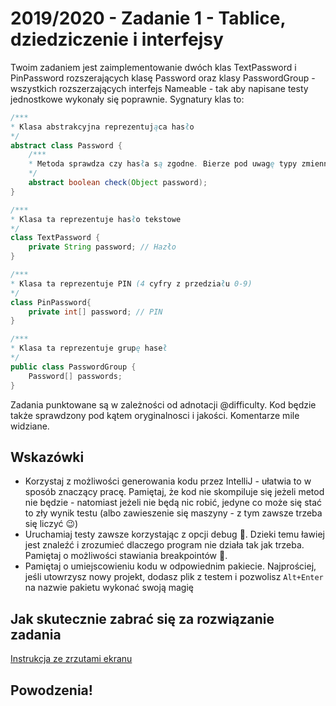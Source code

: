 # 2019/2020 - Zadanie 1 - Tablice, dziedziczenie i interfejsy

Twoim zadaniem jest zaimplementowanie dwóch klas TextPassword i PinPassword rozszerających klasę Password oraz klasy PasswordGroup - wszystkich rozszerzających interfejs Nameable - tak aby napisane testy jednostkowe wykonały się poprawnie. Sygnatury klas to:

```java
/***
* Klasa abstrakcyjna reprezentująca hasło
*/
abstract class Password {
    /***
    * Metoda sprawdza czy hasła są zgodne. Bierze pod uwagę typy zmiennych które są przekazywane
    */
    abstract boolean check(Object password);
}
```

```java
/***
* Klasa ta reprezentuje hasło tekstowe
*/
class TextPassword {
    private String password; // Hazło
}
```


```java
/***
* Klasa ta reprezentuje PIN (4 cyfry z przedziału 0-9)
*/
class PinPassword{
    private int[] password; // PIN
}
```

```java
/***
* Klasa ta reprezentuje grupę haseł
*/
public class PasswordGroup {
    Password[] passwords;
}
```

Zadania punktowane są w zależności od adnotacji @difficulty. Kod będzie także sprawdzony pod kątem oryginalnosci i jakości. Komentarze mile widziane.

## Wskazówki
- Korzystaj z możliwości generowania kodu przez IntelliJ - ułatwia 
to w sposób znaczący pracę. Pamiętaj, że kod nie skompiluje się jeżeli metod nie będzie - 
natomiast jeżeli nie będą nic robić, jedyne co może się stać to zły wynik testu 
(albo zawieszenie się maszyny - z tym zawsze trzeba się liczyć 😉)
- Uruchamiaj testy zawsze korzystając z opcji debug 🐛. 
Dzieki temu ławiej jest znaleźć i zrozumieć dlaczego program nie działa tak jak trzeba.
Pamiętaj o możliwości stawiania breakpointów 🛑.
- Pamiętaj o umiejscowieniu kodu w odpowiednim pakiecie. 
Najprościej, jeśli utowrzysz nowy projekt, dodasz plik z testem i pozwolisz `Alt+Enter` 
na nazwie pakietu wykonać swoją magię 



## Jak skutecznie zabrać się za rozwiązanie zadania
[Instrukcja ze zrzutami ekranu](https://github.com/Rughalt/mini-objective-java/wiki/Zadania-Punktowane)

## Powodzenia!
